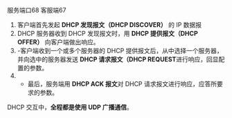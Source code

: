 服务端口68 客服端67
1. 客户端首先发起 **DHCP 发现报文（DHCP DISCOVER）** 的 IP 数据报
2. DHCP 服务器收到 DHCP 发现报文时，用 **DHCP 提供报文（DHCP OFFER）** 向客户端做出响应。
3. -客户端收到一个或多个服务器的 DHCP 提供报文后，从中选择一个服务器，并向选中的服务器发送 **DHCP 请求报文（DHCP REQUEST**进行响应，回显配置的参数。
4. - 最后，服务端用 **DHCP ACK 报文**对 DHCP 请求报文进行响应，应答所要求的参数。

DHCP 交互中，**全程都是使用 UDP 广播通信**。